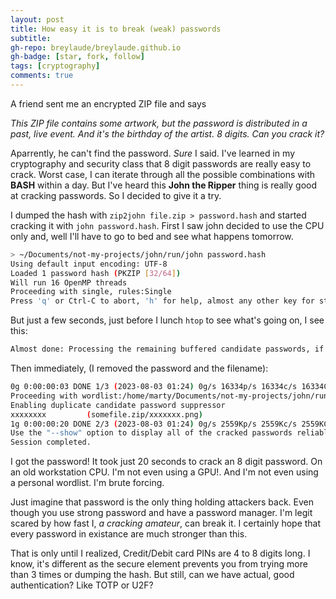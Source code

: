 ```yaml
---
layout: post
title: How easy it is to break (weak) passwords
subtitle: 
gh-repo: breylaude/breylaude.github.io
gh-badge: [star, fork, follow]
tags: [cryptography]
comments: true
---
```


A friend sent me an encrypted ZIP file and says 

*This ZIP file contains some artwork, but the password is distributed in a past, live event. And it's the birthday of the artist. 8 digits. Can you crack it?* 

Aparrently, he can't find the password. *Sure* I said. I've learned in my cryptography and security class that 8 digit passwords are really easy to crack. Worst case, I can iterate through all the possible combinations with **BASH** within a day. But I've heard this **John the Ripper** thing is really good at cracking passwords. So I decided to give it a try.

I dumped the hash with `zip2john file.zip > password.hash` and started cracking it with `john password.hash`. First I saw john decided to use the CPU only and, well I'll have to go to bed and see what happens tomorrow.

```bash
> ~/Documents/not-my-projects/john/run/john password.hash
Using default input encoding: UTF-8
Loaded 1 password hash (PKZIP [32/64])
Will run 16 OpenMP threads
Proceeding with single, rules:Single
Press 'q' or Ctrl-C to abort, 'h' for help, almost any other key for status
```

But just a few seconds, just before I lunch `htop` to see what's going on, I see this:

```bash
Almost done: Processing the remaining buffered candidate passwords, if any.
```

Then immediately, (I removed the password and the filename):

```bash
0g 0:00:00:03 DONE 1/3 (2023-08-03 01:24) 0g/s 16334p/s 16334c/s 16334C/s Ztail1900..Uzip1900
Proceeding with wordlist:/home/marty/Documents/not-my-projects/john/run/password.lst
Enabling duplicate candidate password suppressor
xxxxxxxx         (somefile.zip/xxxxxxx.png)
1g 0:00:00:20 DONE 2/3 (2023-08-03 01:24) 0g/s 2559Kp/s 2559Kc/s 2559KC/s 16212908..Nicole8208
Use the "--show" option to display all of the cracked passwords reliably
Session completed.
```

I got the password! It took just 20 seconds to crack an 8 digit password. On an old workstation CPU. I'm not even using a GPU!. And I'm not even using a personal wordlist. I'm brute forcing.

Just imagine that password is the only thing holding attackers back. Even though you use strong password and have a password manager. I'm legit scared by how fast I, *a cracking amateur*, can break it. I certainly hope that every password in existance are much stronger than this.

That is only until I realized, Credit/Debit card PINs are 4 to 8 digits long. I know, it's different as the secure element prevents you from trying more than 3 times or dumping the hash. But still, can we have actual, good authentication? Like TOTP or U2F?



